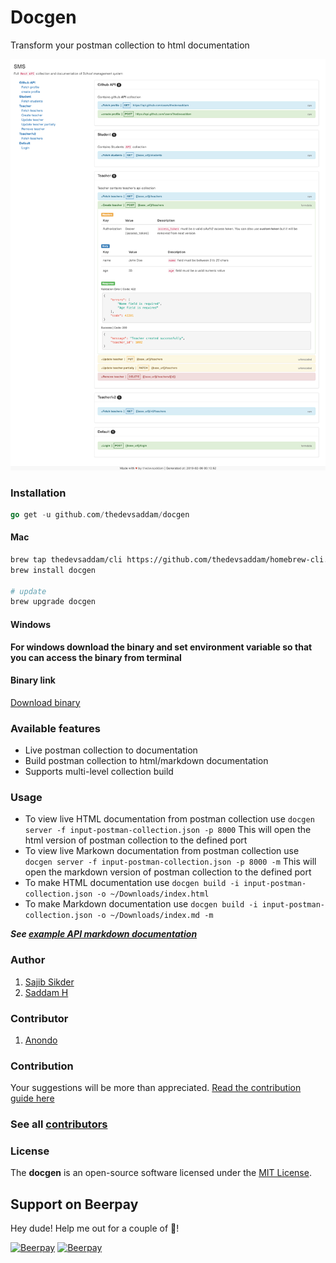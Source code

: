 Docgen
=====================

Transform your postman collection to html documentation

![Task screenshot](screenshot.png)

### Installation
```go
go get -u github.com/thedevsaddam/docgen
```

#### Mac
```bash
brew tap thedevsaddam/cli https://github.com/thedevsaddam/homebrew-cli.git
brew install docgen

# update
brew upgrade docgen
```

#### Windows
**For windows download the binary and set environment variable so that you can access the binary from terminal**

#### Binary link
[Download binary](https://github.com/thedevsaddam/docgen-bin)

### Available features
* Live postman collection to documentation
* Build postman collection to html/markdown documentation
* Supports multi-level collection build

### Usage
* To view live HTML documentation from postman collection use `docgen server -f input-postman-collection.json -p 8000` This will open the html version of postman collection to the defined port
* To view live Markown documentation from postman collection use `docgen server -f input-postman-collection.json -p 8000 -m` This will open the markdown version of postman collection to the defined port
* To make HTML documentation use `docgen build -i input-postman-collection.json -o ~/Downloads/index.html`
* To make Markdown documentation use `docgen build -i input-postman-collection.json -o ~/Downloads/index.md -m`

***See [example API markdown documentation](example-doc.md)***

### Author
1. [Sajib Sikder](https://github.com/mhshajib)
1. [Saddam H](https://github.com/thedevsaddam)

### Contributor
1. [Anondo](https://github.com/Anondo)

### Contribution
Your suggestions will be more than appreciated.
[Read the contribution guide here](CONTRIBUTING.md)

### See all [contributors](https://github.com/thedevsaddam/docgen/graphs/contributors)

### **License**
The **docgen** is an open-source software licensed under the [MIT License](LICENSE.md).

## Support on Beerpay
Hey dude! Help me out for a couple of :beers:!

[![Beerpay](https://beerpay.io/thedevsaddam/docgen/badge.svg?style=beer-square)](https://beerpay.io/thedevsaddam/docgen)  [![Beerpay](https://beerpay.io/thedevsaddam/docgen/make-wish.svg?style=flat-square)](https://beerpay.io/thedevsaddam/docgen?focus=wish)